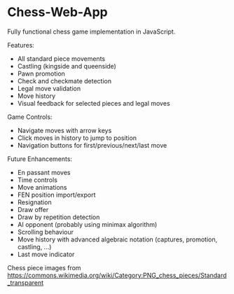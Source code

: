 # Chess-Web-App

Fully functional chess game implementation in JavaScript.

Features:
- All standard piece movements
- Castling (kingside and queenside)
- Pawn promotion
- Check and checkmate detection
- Legal move validation
- Move history
- Visual feedback for selected pieces and legal moves

Game Controls:
- Navigate moves with arrow keys
- Click moves in history to jump to position
- Navigation buttons for first/previous/next/last move

Future Enhancements:
- En passant moves
- Time controls
- Move animations
- FEN position import/export
- Resignation
- Draw offer
- Draw by repetition detection
- AI opponent (probably using minimax algorithm)
- Scrolling behaviour
- Move history with advanced algebraic notation (captures, promotion, castling, ...)
- Last move indicator

Chess piece images from https://commons.wikimedia.org/wiki/Category:PNG_chess_pieces/Standard_transparent
